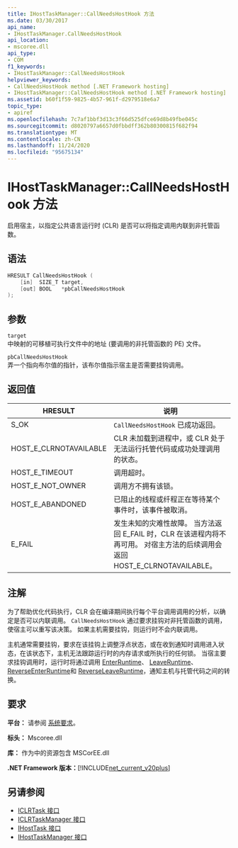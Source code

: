 ```yaml
---
title: IHostTaskManager::CallNeedsHostHook 方法
ms.date: 03/30/2017
api_name:
- IHostTaskManager.CallNeedsHostHook
api_location:
- mscoree.dll
api_type:
- COM
f1_keywords:
- IHostTaskManager::CallNeedsHostHook
helpviewer_keywords:
- CallNeedsHostHook method [.NET Framework hosting]
- IHostTaskManager::CallNeedsHostHook method [.NET Framework hosting]
ms.assetid: b60f1f59-9825-4b57-961f-d2979518e6a7
topic_type:
- apiref
ms.openlocfilehash: 7c7af1bbf3d13c3f66d525dfce69d8b49fbe045c
ms.sourcegitcommit: d8020797a6657d0fbbdff362b80300815f682f94
ms.translationtype: MT
ms.contentlocale: zh-CN
ms.lasthandoff: 11/24/2020
ms.locfileid: "95675134"
---
```

# <a name="ihosttaskmanagercallneedshosthook-method"></a>IHostTaskManager::CallNeedsHostHook 方法

启用宿主，以指定公共语言运行时 (CLR) 是否可以将指定调用内联到非托管函数。  
  
## <a name="syntax"></a>语法  
  
```cpp  
HRESULT CallNeedsHostHook (  
    [in]  SIZE_T target,
    [out] BOOL   *pbCallNeedsHostHook  
);  
```  
  
## <a name="parameters"></a>参数  

 `target`  
 中映射的可移植可执行文件中的地址 (要调用的非托管函数的 PE) 文件。  
  
 `pbCallNeedsHostHook`  
 弄一个指向布尔值的指针，该布尔值指示宿主是否需要挂钩调用。  
  
## <a name="return-value"></a>返回值  
  
|HRESULT|说明|  
|-------------|-----------------|  
|S_OK|`CallNeedsHostHook` 已成功返回。|  
|HOST_E_CLRNOTAVAILABLE|CLR 未加载到进程中，或 CLR 处于无法运行托管代码或成功处理调用的状态。|  
|HOST_E_TIMEOUT|调用超时。|  
|HOST_E_NOT_OWNER|调用方不拥有该锁。|  
|HOST_E_ABANDONED|已阻止的线程或纤程正在等待某个事件时，该事件被取消。|  
|E_FAIL|发生未知的灾难性故障。 当方法返回 E_FAIL 时，CLR 在该进程内将不再可用。 对宿主方法的后续调用会返回 HOST_E_CLRNOTAVAILABLE。|  
  
## <a name="remarks"></a>注解  

 为了帮助优化代码执行，CLR 会在编译期间执行每个平台调用调用的分析，以确定是否可以内联调用。 `CallNeedsHostHook` 通过要求挂钩对非托管函数的调用，使宿主可以重写该决策。 如果主机需要挂钩，则运行时不会内联调用。  
  
 主机通常需要挂钩，要求在该挂钩上调整浮点状态，或在收到通知时调用进入状态，在该状态下，主机无法跟踪运行时的内存请求或所执行的任何锁。 当宿主要求挂钩调用时，运行时将通过调用 [EnterRuntime](ihosttaskmanager-enterruntime-method.md)、 [LeaveRuntime](ihosttaskmanager-leaveruntime-method.md)、 [ReverseEnterRuntime](ihosttaskmanager-reverseenterruntime-method.md)和 [ReverseLeaveRuntime](ihosttaskmanager-reverseleaveruntime-method.md)，通知主机与托管代码之间的转换。  
  
## <a name="requirements"></a>要求  

 **平台：** 请参阅 [系统要求](../../get-started/system-requirements.md)。  
  
 **标头：** Mscoree.dll  
  
 **库：** 作为中的资源包含 MSCorEE.dll  
  
 **.NET Framework 版本：**[!INCLUDE[net_current_v20plus](../../../../includes/net-current-v20plus-md.md)]  
  
## <a name="see-also"></a>另请参阅

- [ICLRTask 接口](iclrtask-interface.md)
- [ICLRTaskManager 接口](iclrtaskmanager-interface.md)
- [IHostTask 接口](ihosttask-interface.md)
- [IHostTaskManager 接口](ihosttaskmanager-interface.md)
